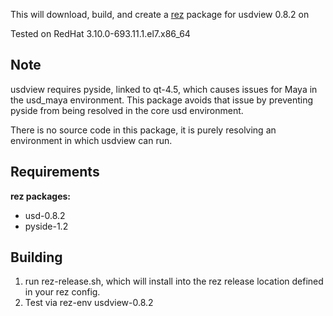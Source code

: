 This will download, build, and create a [rez](http://nerdvegas.github.io/rez/) package for usdview 0.8.2 on

Tested on RedHat 3.10.0-693.11.1.el7.x86_64

## Note

usdview requires pyside, linked to qt-4.5, which causes issues for Maya in the usd_maya environment.  This package avoids that issue by preventing pyside from being resolved in the core usd environment.  

There is no source code in this package, it is purely resolving an environment in which usdview can run.  


## Requirements

**rez packages:**
 - usd-0.8.2
 - pyside-1.2

## Building
 1. run rez-release.sh, which will install into the rez release location defined in your rez config.
 2. Test via rez-env usdview-0.8.2